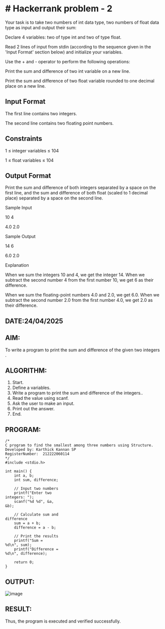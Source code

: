 # # Hackerrank problem - 2

Your task is to take two numbers of int data type, two numbers of float data type as input and output their sum:

Declare 4 variables: two of type int and two of type float.

Read 2 lines of input from stdin (according to the sequence given in the 'Input Format' section below) and initialize your variables.

Use the + and - operator to perform the following operations:

Print the sum and difference of two int variable on a new line.

Print the sum and difference of two float variable rounded to one decimal place on a new line.

## Input Format

The first line contains two integers.

The second line contains two floating point numbers.

## Constraints 

1 ≤ integer variables ≤ 104

1 ≤ float variables ≤ 104

## Output Format

Print the sum and difference of both integers separated by a space on the first line, and the sum and difference of both float (scaled to 1 decimal place) separated by a space on the second line.

Sample Input 

10 4

4.0 2.0

Sample Output 

14 6

6.0 2.0

Explanation

When we sum the integers 10 and 4, we get the integer 14. When we subtract the second number 4 from the first number 10, we get 6 as their difference.

When we sum the floating-point numbers 4.0 and 2.0, we get 6.0. When we subtract the second number 2.0 from the first number 4.0, we get 2.0 as their difference.
## DATE:24/04/2025
## AIM:
To write a program to print the sum and difference of the given two integers . 
 
 
## ALGORITHM: 
1. Start. 
2. Define a variables. 
3. Write a program to print the sum and difference of the integers.. 
4. Read the value using scanf. 
5. Ask the user to make an input. 
6. Print out the answer. 
7. End. 
 
## PROGRAM: 
```
/*
C program to find the smallest among three numbers using Structure.
Developed by: Karthick Kannan SP
RegisterNumber:  212222060114
*/
#include <stdio.h> 
 
int main() { 
    int a, b; 
    int sum, difference; 
 
    // Input two numbers 
    printf("Enter two 
integers: "); 
    scanf("%d %d", &a, 
&b); 
 
    // Calculate sum and 
difference 
    sum = a + b; 
    difference = a - b; 
 
    // Print the results 
    printf("Sum = 
%d\n", sum); 
    printf("Difference = 
%d\n", difference); 
 
    return 0; 
} 
```
  
## OUTPUT: 

 ![image](https://github.com/user-attachments/assets/8d9f412a-efc8-42b3-9101-1e30df847068)

 
 
 
## RESULT: 
Thus, the program is executed and verified successfully.
